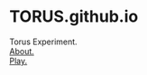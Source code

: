# TORUS.github.io
Torus Experiment.
<br>
<a href="https://en.wikipedia.org/wiki/Torus" target="_blank">About.</a>
<br>
<a href="https://saulofilho.github.io/TORUS.github.io/">Play.</a>